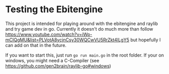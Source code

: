 # Testing the Ebitengine

This project is intended for playing around with the ebitengine and raylib and try game dev in go.
Currently it doesn't do much more than follow https://www.youtube.com/watch?v=iWp-mCIQgMU&list=PLVotA8ycjnCsy30WQCwVU5RrZkt4lLgY5 but hopefully I can add on that in the future.

If you want to start this, just run `go run main.go` in the root folder.
If your on windows, you might need a C-Compiler (see https://github.com/gen2brain/raylib-go#windows)
